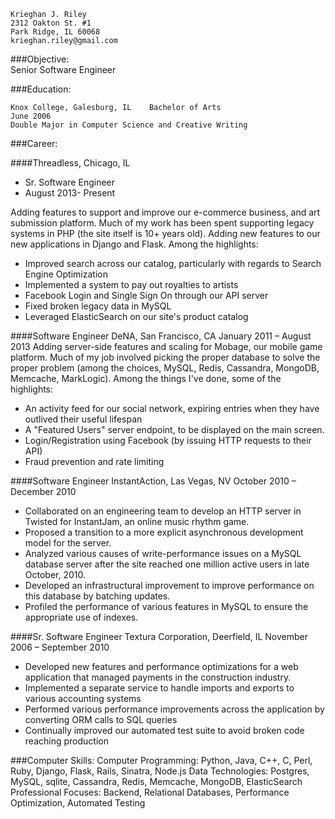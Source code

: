 ```
Krieghan J. Riley
2312 Oakton St. #1
Park Ridge, IL 60068
krieghan.riley@gmail.com
```

###Objective:  
Senior Software Engineer

###Education:
```
Knox College, Galesburg, IL	   Bachelor of Arts		 		                                               June 2006
Double Major in Computer Science and Creative Writing
```

###Career:


####Threadless, Chicago, IL
* Sr. Software Engineer
* August 2013- Present

Adding features to support and improve our e-commerce business, and art submission platform. Much of my work has been spent supporting legacy systems in PHP (the site itself is 10+ years old). Adding new features to our new applications in Django and Flask. Among the highlights:

* Improved search across our catalog, particularly with regards to Search Engine Optimization
* Implemented a system to pay out royalties to artists
* Facebook Login and Single Sign On through our API server
* Fixed broken legacy data in MySQL
* Leveraged ElasticSearch on our site's product catalog

####Software Engineer   DeNA, San Francisco, CA				                              January 2011 – August 2013
Adding server-side features and scaling for Mobage, our mobile game platform. Much of my job involved picking the proper database to solve the proper problem (among the choices, MySQL, Redis, Cassandra, MongoDB, Memcache, MarkLogic). Among the things I've done, some of the highlights: 

* An activity feed for our social network, expiring entries when they have outlived their useful lifespan 
* A "Featured Users" server endpoint, to be displayed on the main screen.
* Login/Registration using Facebook (by issuing HTTP requests to their API)
* Fraud prevention and rate limiting

####Software Engineer   InstantAction, Las Vegas, NV				             October 2010 – December 2010
* Collaborated on an engineering team to develop an HTTP server in Twisted for InstantJam, an online music rhythm game.
* Proposed a transition to a more explicit asynchronous development model for the server.
* Analyzed various causes of write-performance issues on a MySQL database server after the site reached one million active users in late October, 2010.
* Developed an infrastructural improvement to improve performance on this database by batching updates.
* Profiled the performance of various features in MySQL to ensure the appropriate use of indexes.

####Sr. Software Engineer   Textura Corporation, Deerfield, IL			        November 2006 – September 2010
* Developed new features and performance optimizations for a web application that managed payments in the construction industry.
* Implemented a separate service to handle imports and exports to various accounting systems
* Performed various performance improvements across the application by converting ORM calls to SQL queries 
* Continually improved our automated test suite to avoid broken code reaching production 

###Computer Skills:
Computer Programming:   	Python, Java, C++, C, Perl, Ruby, Django, Flask, Rails, Sinatra, Node.js
Data Technologies:   	Postgres, MySQL, sqlite, Cassandra, Redis, Memcache, MongoDB, ElasticSearch
Professional Focuses:   	Backend, Relational Databases, Performance Optimization, Automated Testing

